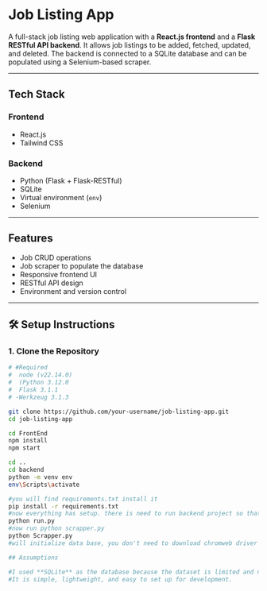 # Job Listing App

A full-stack job listing web application with a **React.js frontend** and a **Flask RESTful API backend**. It allows job listings to be added, fetched, updated, and deleted. The backend is connected to a SQLite database and can be populated using a Selenium-based scraper.

---

## Tech Stack

### Frontend
- React.js
- Tailwind CSS

### Backend
- Python (Flask + Flask-RESTful)
- SQLite
- Virtual environment (`env`)
- Selenium

---

##  Features

- Job CRUD operations
- Job scraper to populate the database
- Responsive frontend UI
- RESTful API design
- Environment and version control

---

## 🛠️ Setup Instructions

### 1. Clone the Repository

```bash
# #Required 
#  node (v22.14.0) 
#  (Python 3.12.0
#  Flask 3.1.1
# -Werkzeug 3.1.3

git clone https://github.com/your-username/job-listing-app.git
cd job-listing-app

cd FrontEnd
npm install
npm start

cd ..
cd backend
python -m venv env
env\Scripts\activate  

#you will find requirements.txt install it 
pip install -r requirements.txt
#now everything has setup. there is need to run backend project so that it creates databse files after it we will scrap data
python run.py
#now run python scrapper.py
python Scrapper.py
#will initialize data base, you don't need to download chromweb driver it will acutomatically downlaod depending you your version.

## Assumptions

#I used **SQLite** as the database because the dataset is limited and not very large.  
#It is simple, lightweight, and easy to set up for development.






